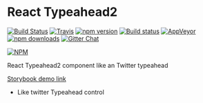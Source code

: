 # React Typeahead2

[![Build Status](https://travis-ci.org/CyberLight/react-typeahead2.svg?branch=master)](https://travis-ci.org/CyberLight/react-typeahead2)
[![Travis](https://img.shields.io/travis/CyberLight/react-typeahead2/master.svg?style=flat-square&label=unix)](https://travis-ci.org/CyberLight/react-typeahead2)
[![npm version](https://badge.fury.io/js/react-typeahead2.svg)](https://badge.fury.io/js/react-typeahead2)
[![Build status](https://ci.appveyor.com/api/projects/status/1xl417l6f3u3eqlf?svg=true)](https://ci.appveyor.com/project/CyberLight/react-typeahead2)
[![AppVeyor](https://img.shields.io/appveyor/ci/CyberLight/react-typeahead2/master.svg?style=flat-square&label=windows)](https://ci.appveyor.com/project/CyberLight/react-typeahead2/branch/master)
[![npm downloads](https://img.shields.io/npm/dm/react-typeahead2.svg?style=flat-square)](https://www.npmjs.com/package/react-typeahead2)
[![Gitter Chat](http://img.shields.io/badge/chat-online-brightgreen.svg)](https://gitter.im/react-typeahead2)

[![NPM](https://nodei.co/npm/react-typeahead2.png)](https://nodei.co/npm/react-typeahead2/)

React Typeahead2 component like an Twitter typeahead

[Storybook demo link](https://cyberlight.github.io/react-typeahead2/)

* Like twitter Typeahead control
